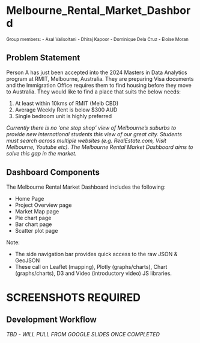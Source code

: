 # Melbourne_Rental_Market_Dashbord

<sub> 
Group members:
- Asal Valisoltani
- Dhiraj Kapoor
- Dominique Dela Cruz
- Eloise Moran
</sub>


## Problem Statement
Person A has just been accepted into the 2024 Masters in Data Analytics program at RMIT, Melbourne, Australia. They are preparing Visa documents and the Immigration Office requires them to find housing before they move to Australia. They would like to find a place that suits the below needs:
1. At least within 10kms of RMIT (Melb CBD)
2. Average Weekly Rent is below $300 AUD
3. Single bedroom unit is highly preferred 

*Currently there is no ‘one stop shop’ view of Melbourne’s suburbs to provide new international students this view of our great city. Students must search across multiple websites (e.g. RealEstate.com, Visit Melbourne, Youtube etc). The Melbourne Rental Market Dashboard aims to solve this gap in the market.*


## Dashboard Components
The Melbourne Rental Market Dashboard includes the following:
- Home Page
- Project Overview page
- Market Map page
- Pie chart page
- Bar chart page
- Scatter plot page

Note:
- The side navigation bar provides quick access to the raw JSON & GeoJSON
- These call on Leaflet (mapping), Plotly (graphs/charts), Chart (graphs/charts), D3 and Video (introductory video) JS libraries.
# SCREENSHOTS REQUIRED


## Development Workflow
*TBD - WILL PULL FROM GOOGLE SLIDES ONCE COMPLETED*
